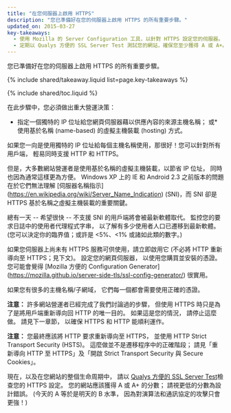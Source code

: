 ```yaml
---
title: "在您伺服器上啟用 HTTPS"
description: "您已準備好在您的伺服器上啟用 HTTPS 的所有重要步驟。"
updated_on: 2015-03-27
key-takeaways:
  - 使用 Mozilla 的 Server Configuration 工具，以針對 HTTPS 設定您的伺服器。
  - 定期以 Qualys 方便的 SSL Server Test 測試您的網站，確保您至少獲得 A 或 A+。
---
```


<p class="intro">
  您已準備好在您的伺服器上啟用 HTTPS 的所有重要步驟。
</p>

{% include shared/takeaway.liquid list=page.key-takeaways %}

{% include shared/toc.liquid %}

在此步驟中，您必須做出重大營運決策：

* 指定一個獨特的 IP 位址給您網頁伺服器藉以供應內容的來源主機名稱；
或* 使用基於名稱 (name-based) 的虛擬主機裝載 (hosting) 方式。


如果您一向是使用獨特的 IP 位址給每個主機名稱使用，那很好！您可以針對所有用戶端，
輕易同時支援 HTTP 和 HTTPS。

但是，大多數網站營運者是使用基於名稱的虛擬主機裝載，以節省 IP 位址，
同時也因為通常這樣更為方便。 Windows XP 上的 IE 和 Android 2.3 之前版本的問題
在於它們無法理解 [伺服器名稱指示]
 (https://en.wikipedia.org/wiki/Server_Name_Indication) (SNI)，而 SNI 卻是 HTTPS 基於名稱之虛擬主機裝載的重要關鍵。


總有一天 -- 希望很快 -- 
不支援 SNI 的用戶端將會被最新軟體取代。 監控您的要求日誌中的使用者代理程式字串，
以了解有多少使用者人口已遷移到最新軟體。 (您可以決定你的臨界值；或許是
 &lt;5%、&lt;1% 或諸如此類的數字。)

如果您伺服器上尚未有 HTTPS 服務可供使用，請立即啟用它
 (不必將 HTTP 重新導向至 HTTPS；見下文)。 設定您的網頁伺服器，
以使用您購買並安裝的憑證。 您可能會覺得 [Mozilla 方便的 
Configuration
 Generator] (https://mozilla.github.io/server-side-tls/ssl-config-generator/)
很實用。

如果您有很多的主機名稱/子網域，
它們每一個都會需要使用正確的憑證。

**注意：** 許多網站營運者已經完成了我們討論過的步驟，
但使用 HTTPS 時只是為了是將用戶端重新導向回 HTTP 的唯一目的。 如果這是您的情況，
請停止這麼做。 請見下一章節，
以確保 HTTPS 和 HTTP 能順利運作。

**注意：** 您最終應該將 HTTP 要求重新導向至 HTTPS，
並使用 HTTP Strict Transport Security (HSTS)。 這麼做並不是遷移程序中的正確階段；
請見「重新導向 HTTP 至 HTTPS」及「開啟 Strict Transport Security 與 Secure Cookies」。

現在，以及在您網站的整個生命周期中，
請以 [Qualys 方便的 SSL Server Test](https://www.ssllabs.com/ssltest/)檢查您的 HTTPS 設定。 您的網站應該獲得 A 或 A+ 的分數；
請視更低的分數為設計錯誤。
(今天的 A 等於是明天的 B 水準，
因為對演算法和通訊協定的攻擊只會更強！)

